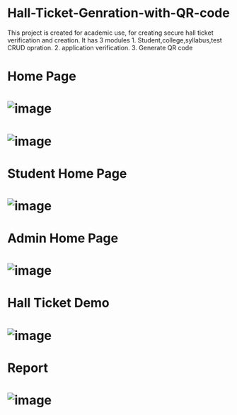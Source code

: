 # Hall-Ticket-Genration-with-QR-code
This project is created for academic use, for creating secure hall ticket verification and creation. It has 3 modules 1. Student,college,syllabus,test CRUD opration. 2. application verification. 3. Generate QR code
# Home Page
# ![image](https://github.com/saurabhborkar22/Hall-Ticket-Genration-with-QR-code/assets/117628848/e72afe88-89c1-4d9f-bd78-b89740f07ba7)
# ![image](https://github.com/saurabhborkar22/Hall-Ticket-Genration-with-QR-code/assets/117628848/f9e74ee4-2f3d-4c62-8b69-72c35d2af8af)
# Student Home Page
# ![image](https://github.com/saurabhborkar22/Hall-Ticket-Genration-with-QR-code/assets/117628848/a08dbed8-91f1-4f6d-82b8-9981477afe44)
# Admin Home Page
# ![image](https://github.com/saurabhborkar22/Hall-Ticket-Genration-with-QR-code/assets/117628848/4036319e-0b78-4ef3-be79-2f6a53005156)
# Hall Ticket Demo
# ![image](https://github.com/saurabhborkar22/Hall-Ticket-Genration-with-QR-code/assets/117628848/c4fbe398-d07e-4f85-a4b5-f6730ed27356)
# Report
# ![image](https://github.com/saurabhborkar22/Hall-Ticket-Genration-with-QR-code/assets/117628848/b79f78d8-8375-4453-9020-d1fa47960887)
